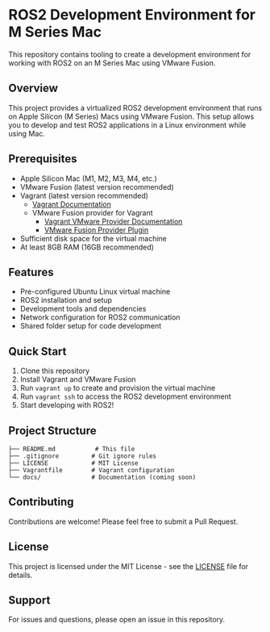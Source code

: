 # ROS2 Development Environment for M Series Mac

This repository contains tooling to create a development environment for working with ROS2 on an M Series Mac using VMware Fusion.

## Overview

This project provides a virtualized ROS2 development environment that runs on Apple Silicon (M Series) Macs using VMware Fusion. This setup allows you to develop and test ROS2 applications in a Linux environment while using Mac.

## Prerequisites

- Apple Silicon Mac (M1, M2, M3, M4, etc.)
- VMware Fusion (latest version recommended)
- Vagrant (latest version recommended)
  - [Vagrant Documentation](https://www.vagrantup.com/docs)
  - VMware Fusion provider for Vagrant
    - [Vagrant VMware Provider Documentation](https://www.vagrantup.com/docs/providers/vmware)
    - [VMware Fusion Provider Plugin](https://github.com/hashicorp/vagrant-vmware-desktop)
- Sufficient disk space for the virtual machine
- At least 8GB RAM (16GB recommended)

## Features

- Pre-configured Ubuntu Linux virtual machine
- ROS2 installation and setup
- Development tools and dependencies
- Network configuration for ROS2 communication
- Shared folder setup for code development

## Quick Start

1. Clone this repository
2. Install Vagrant and VMware Fusion
3. Run `vagrant up` to create and provision the virtual machine
4. Run `vagrant ssh` to access the ROS2 development environment
5. Start developing with ROS2!

## Project Structure

```
├── README.md           # This file
├── .gitignore         # Git ignore rules
├── LICENSE            # MIT License
├── Vagrantfile        # Vagrant configuration
└── docs/              # Documentation (coming soon)
```

## Contributing

Contributions are welcome! Please feel free to submit a Pull Request.

## License

This project is licensed under the MIT License - see the [LICENSE](LICENSE) file for details.

## Support

For issues and questions, please open an issue in this repository.
